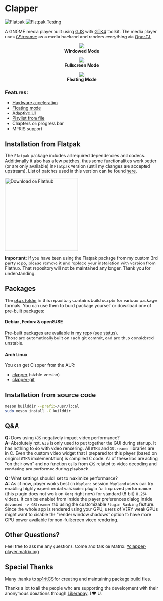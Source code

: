 # Clapper
[![Flatpak](https://github.com/Rafostar/clapper/actions/workflows/flatpak.yml/badge.svg?event=push)](https://github.com/Rafostar/clapper/actions/workflows/flatpak.yml)
[![Flatpak Testing](https://github.com/Rafostar/clapper/actions/workflows/flatpak-testing.yml/badge.svg?event=schedule)](https://github.com/Rafostar/clapper/actions/workflows/flatpak-testing.yml)

A GNOME media player built using [GJS](https://gitlab.gnome.org/GNOME/gjs) with [GTK4](https://www.gtk.org) toolkit.
The media player uses [GStreamer](https://gstreamer.freedesktop.org/) as a media backend and renders everything via [OpenGL](https://www.opengl.org).

<p align="center">
<img src="https://raw.githubusercontent.com/wiki/Rafostar/clapper/media/screenshot-windowed.png"><br>
  <b>Windowed Mode</b>
</p>

<p align="center">
<img src="https://raw.githubusercontent.com/wiki/Rafostar/clapper/media/screenshot-fullscreen.png"><br>
  <b>Fullscreen Mode</b>
</p>

<p align="center">
<img src="https://raw.githubusercontent.com/wiki/Rafostar/clapper/media/screenshot-floating.png"><br>
  <b>Floating Mode</b>
</p>

### Features:
* [Hardware acceleration](https://github.com/Rafostar/clapper/wiki/Hardware-acceleration)
* [Floating mode](https://github.com/Rafostar/clapper/wiki/Floating-mode)
* [Adaptive UI](https://raw.githubusercontent.com/wiki/Rafostar/clapper/media/screenshot-mobile.png)
* [Playlist from file](https://github.com/Rafostar/clapper/wiki/Playlists)
* Chapters on progress bar
* MPRIS support

## Installation from Flatpak
The `Flatpak` package includes all required dependencies and codecs.
Additionally it also has a few patches, thus some functionalities work better (or are only available) in `Flatpak` version (until my changes are accepted upstream). List of patches used in this version can be found [here](https://github.com/Rafostar/clapper/issues/35).

<a href='https://flathub.org/apps/details/com.github.rafostar.Clapper'><img width='240' alt='Download on Flathub' src='https://flathub.org/assets/badges/flathub-badge-en.png'/></a>

**Important:** If you have been using the Flatpak package from my custom 3rd party repo, please remove it and replace your installation with version from Flathub. That repository will not be maintained any longer. Thank you for understanding.

## Packages
The [pkgs folder](https://github.com/Rafostar/clapper/tree/master/pkgs) in this repository contains build scripts for various package formats. You can use them to build package yourself or download one of pre-built packages:

#### Debian, Fedora & openSUSE
Pre-built packages are available in [my repo](https://software.opensuse.org//download.html?project=home%3ARafostar&package=clapper) ([see status](https://build.opensuse.org/package/show/home:Rafostar/clapper)).<br>
Those are automatically built on each git commit, and are thus considered unstable.

#### Arch Linux
You can get Clapper from the AUR:
* [clapper](https://aur.archlinux.org/packages/clapper) (stable version)
* [clapper-git](https://aur.archlinux.org/packages/clapper-git)

## Installation from source code
```sh
meson builddir --prefix=/usr/local
sudo meson install -C builddir
```

## Q&A
**Q:** Does using `GJS` negatively impact video performance?<br>
**A:** Absolutely not. `GJS` is only used to put together the GUI during startup.
It has nothing to do with video rendering. All `GTK4` and `GStreamer` libraries are in C.
Even the custom video widget that I prepared for this player (based on original `GTK3` implementation) is compiled C code.
All of these libs are acting "on their own" and no function calls from `GJS` related to video decoding and rendering are performed during playback.

**Q:** What settings should I set to maximize performance?<br>
**A:** As of now, player works best on `Wayland` session. `Wayland` users can try enabling highly experimental `vah264dec` plugin for improved performance (this plugin does not work on `Xorg` right now) for standard (8-bit) `H.264` videos.
It can be enabled from inside the player preferences dialog inside `Advanced -> GStreamer` tab using the customizable `Plugin Ranking` feature.
Since the whole app is rendered using your GPU, users of VERY weak GPUs might want to disable the "render window shadows" option to have more GPU power available for non-fullscreen video rendering.

## Other Questions?
Feel free to ask me any questions. Come and talk on Matrix: [#clapper-player:matrix.org](https://matrix.to/#/#clapper-player:matrix.org)

## Special Thanks
Many thanks to [sp1ritCS](https://github.com/sp1ritCS) for creating and maintaining package build files.

Thanks a lot to all the people who are supporting the development with their anonymous donations through [Liberapay](https://liberapay.com/Clapper/). I :heart: U.

